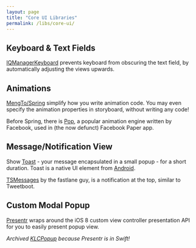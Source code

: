 ```yaml
---
layout: page
title: "Core UI Libraries"
permalink: /libs/core-ui/
---
```


## Keyboard & Text Fields

[IQManagerKeyboard](https://github.com/hackiftekhar/IQKeyboardManager) prevents keyboard from obscuring the text field, by automatically adjusting the views upwards.


## Animations

[MengTo/Spring](https://github.com/MengTo/Spring) simplify how you write animation code. You may even specify the animation properties in storyboard, without writing any code!

Before Spring, there is [Pop](https://github.com/facebook/pop), a popular animation engine written by Facebook, used in (the now defunct) Facebook Paper app. 


## Message/Notification View

Show [Toast](https://github.com/scalessec/Toast) - your message encapsulated in a small popup - for a short duration. Toast is a native UI element from [Android](https://developer.android.com/guide/topics/ui/notifiers/toasts.html).

[TSMessages](https://github.com/KrauseFx/TSMessages) by the fastlane guy, is a notification at the top, similar to Tweetboot.


## Custom Modal Popup

[Presentr](https://github.com/IcaliaLabs/Presentr) wraps around the iOS 8 custom view controller presentation API for you to easily present popup view. 

_Archived [KLCPopup](https://github.com/jmascia/KLCPopup) because Presentr is in Swift!_